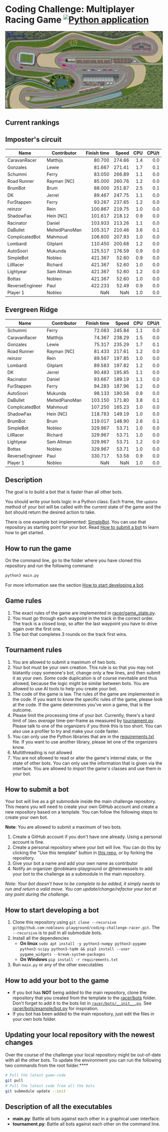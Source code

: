 # Coding Challenge: Multiplayer Racing Game [![Python application](https://github.com/nobleans-playground/coding-challenge-racer/actions/workflows/python-app.yml/badge.svg)](https://github.com/nobleans-playground/coding-challenge-racer/actions/workflows/python-app.yml)

![Demo](./demo.gif)

## Current rankings

## Imposter's circuit

| Name            | Contributor    | Finish time |  Speed | CPU | CPU/t |
|-----------------|----------------|------------:|-------:|----:|------:|
| CaravanRacer    | Matthijs       |      80.700 | 274.66 | 1.4 |   0.0 |
| Gonzales        | Lewie          |      81.667 | 271.41 | 1.7 |   0.1 |
| Schummi         | Ferry          |      83.050 | 266.89 | 1.1 |   0.0 |
| Road Runner     | Rayman [NC]    |      85.000 | 260.76 | 1.2 |   0.0 |
| BrumBot         | Brum           |      88.000 | 251.87 | 2.5 |   0.1 |
| DK              | Jerrel         |      89.467 | 247.75 | 1.1 |   0.0 |
| FurStappen      | Ferry          |      93.267 | 237.65 | 1.2 |   0.0 |
| reinzor         | Rein           |     100.867 | 219.75 | 1.0 |   0.0 |
| ShadowFax       | Hein [NC]      |     101.617 | 218.12 | 0.9 |   0.0 |
| Racinator       | Daniel         |     103.933 | 213.26 | 1.1 |   0.0 |
| DaBullet        | MeltedPianoMan |     105.317 | 210.46 | 3.6 |   0.1 |
| ComplicatedBot  | Mahmoud        |     106.600 | 207.93 | 1.0 |   0.0 |
| Lombardi        | Gitplant       |     110.450 | 200.68 | 1.2 |   0.0 |
| AutoSoori       | Mukunda        |     125.517 | 176.59 | 0.9 |   0.0 |
| SimpleBot       | Nobleo         |     421.367 |  52.60 | 0.9 |   0.0 |
| LilRacer        | Richard        |     421.367 |  52.60 | 1.0 |   0.0 |
| Lightyear       | Sam Altman     |     421.367 |  52.60 | 1.2 |   0.0 |
| Bottas          | Nobleo         |     421.367 |  52.60 | 1.0 |   0.0 |
| ReverseEngineer | Paul           |     422.233 |  52.49 | 0.9 |   0.0 |
| Player 1        | Nobleo         |         NaN |    NaN | 1.0 |   0.0 |

## Evergreen Ridge

| Name            | Contributor    | Finish time |  Speed | CPU | CPU/t |
|-----------------|----------------|------------:|-------:|----:|------:|
| Schummi         | Ferry          |      72.083 | 245.84 | 1.1 |   0.0 |
| CaravanRacer    | Matthijs       |      74.367 | 238.29 | 1.5 |   0.0 |
| Gonzales        | Lewie          |      75.317 | 235.29 | 1.7 |   0.1 |
| Road Runner     | Rayman [NC]    |      81.433 | 217.61 | 1.2 |   0.0 |
| reinzor         | Rein           |      89.567 | 197.85 | 1.0 |   0.0 |
| Lombardi        | Gitplant       |      89.583 | 197.82 | 1.2 |   0.0 |
| DK              | Jerrel         |      90.483 | 195.85 | 1.1 |   0.0 |
| Racinator       | Daniel         |      93.667 | 189.19 | 1.1 |   0.0 |
| FurStappen      | Ferry          |      94.283 | 187.96 | 1.2 |   0.0 |
| AutoSoori       | Mukunda        |      98.133 | 180.58 | 0.9 |   0.0 |
| DaBullet        | MeltedPianoMan |     103.150 | 171.80 | 3.8 |   0.1 |
| ComplicatedBot  | Mahmoud        |     107.250 | 165.23 | 1.0 |   0.0 |
| ShadowFax       | Hein [NC]      |     118.783 | 149.19 | 1.0 |   0.0 |
| BrumBot         | Brum           |     119.017 | 148.90 | 2.6 |   0.1 |
| SimpleBot       | Nobleo         |     329.967 |  53.71 | 1.0 |   0.0 |
| LilRacer        | Richard        |     329.967 |  53.71 | 1.0 |   0.0 |
| Lightyear       | Sam Altman     |     329.967 |  53.71 | 1.2 |   0.0 |
| Bottas          | Nobleo         |     329.967 |  53.71 | 1.0 |   0.0 |
| ReverseEngineer | Paul           |     330.717 |  53.58 | 0.9 |   0.0 |
| Player 1        | Nobleo         |         NaN |    NaN | 1.0 |   0.0 |

## Description

The goal is to build a bot that is faster than all other bots.

You should write your bots logic in a Python class.
Each frame, the `update` method of your bot will be called with the current state of the game and the bot should return the desired action to take.

There is one example bot implemented: [SimpleBot](https://github.com/nobleans-playground/coding-challenge-racer-bot-template/blob/main/bot.py).
You can use that repository as starting point for your bot.
Read [How to submit a bot](#how-to-submit-a-bot) to learn how to get started.

## How to run the game

On the command line, go to the folder where you have cloned this repository and run the following command:
```bash
python3 main.py
```
For more information see the section [How to start developing a bot](#how-to-start-developing-a-bot).

## Game rules

1. The exact rules of the game are implemented in [racer/game_state.py](./racer/game_state.py).
2. You must go through each waypoint in the track in the correct order.
   The track is a closed loop, so after the last waypoint you have to drive again over the first one.
3. The bot that completes 3 rounds on the track first wins.

## Tournament rules

1. You are allowed to submit a maximum of two bots.
2. Your bot must be your own creation.
   This rule is so that you may not blatantly copy someone's bot, change only a few lines, and then submit it as your own.
   *Some* code duplication is of course inevitable and thus allowed, because the logic might be similar between bots.
   You are allowed to use AI tools to help you create your bot.
3. The code of the game is law.
   The rules of the game are implemented in the code.
   If you want to know the specific rules of the game, please look at the code.
   If the game determines you've won a game, that is the outcome.
4. Please limit the processing time of your bot.
   Currently, there's a hard limit of `16ms` _average_ time-per-frame as measured by [tournament.py](./tournament.py).
   Please talk to one of the organizers if you think this is too short.
   You can also use a profiler to try and make your code faster.
5. You can only use the Python libraries that are in the [requirements.txt](./requirements.txt) file.
   If you want to use another library, please let one of the organizers know.
6. Multithreading is not allowed
7. You are not allowed to read or alter the game's internal state, or the state of other bots.
   You can only use the information that is given via the interface.
   You are allowed to import the game's classes and use them in your bot.

## How to submit a bot

Your bot will live as a git submodule inside the main challenge repository.
This means you will need to create your own GitHub account and create a new repository based on a template.
You can follow the following steps to create your own bot.

**Note**: You are allowed to submit a maximum of two bots.

1. Create a GitHub account if you don't have one already.
   Using a personal account is fine.
2. Create a personal repository where your bot will live.
   You can do this by clicking the "Use this template" button in [this repo](https://github.com/nobleans-playground/coding-challenge-racer-bot-template), or by forking the repository.
3. Give your bot a name and add your own name as contributor
4. Notify an organizer @nobleans-playground or @heinwessels to add your bot to the challenge as a submodule in the main repository.

_Note: Your bot doesn't have to be complete to be added, it simply needs to run and return a valid move. You can update/change/refactor your bot at any point during the challenge._

## How to start developing a bot

1. Clone this repository using `git clone --recursive git@github.com:nobleans-playground/coding-challenge-racer.git`.
   The `--recursive` is to pull in all submodule bots.
2. Install all the dependencies
   - **On linux** `sudo apt install -y python3-numpy python3-pygame python3-scipy python3-tqdm && pip3 install --user pygame_widgets --break-system-packages`
   - **On Windows** `pip install -r requirements.txt`
3. Run `main.py` or any of the other executables

## How to add your bot to the game

- If you bot has **NOT** being added to the main repository, clone the repository that you created from the template to the [racer/bots](./racer/bots) folder.
  Don't forget to add it to the bots list in [`racer/bots/__init__.py`](./racer/bots/__init__.py).
  See [racer/bots/example/bot.py](https://github.com/nobleans-playground/coding-challenge-racer-bot-template/blob/main/bot.py) for inspiration.
- If you bot has been added to the main repository, just edit the files in your own bots folder.

## Updating your local repository with the newest changes

Over the course of the challenge your local repository might be out-of-date with all the other bots.
To update the environment you can run the following two commands from the root folder.****

```sh
# Pull the latest game-code
git pull
# Pull the latest code from all the bots
git submodule update --init
```

## Description of all the executables

- **main.py**:
  Battle all bots against each other in a graphical user interface.
- **tournament.py**:
  Battle all bots against each other on the command line.
